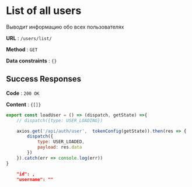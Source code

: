 # List of all users

Выводит информацию обо всех пользователях

**URL** : `/users/list/`

**Method** : `GET`

**Data constraints** : `{}`

## Success Responses

**Code** : `200 OK`

**Content** : `{[]}`

```javascript
export const loadUser = () => (dispatch, getState) =>{
    // dispatch({type: USER_LOADING})

    axios.get('/api/auth/user',  tokenConfig(getState)).then(res => {
        dispatch({
            type: USER_LOADED,
            payload: res.data
        })
    }).catch(err => console.log(err))
}
```

```json
    "id": ,
    "username": ""
```